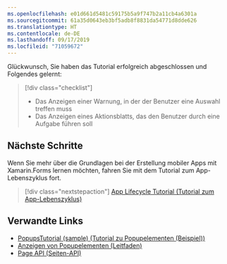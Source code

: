 ```yaml
---
ms.openlocfilehash: e01d661d5481c59175b5a9f747b2a11cb4a6301a
ms.sourcegitcommit: 61a35d0643eb3bf5adb8f8831da54771d8dde626
ms.translationtype: HT
ms.contentlocale: de-DE
ms.lasthandoff: 09/17/2019
ms.locfileid: "71059672"
---
```

Glückwunsch, Sie haben das Tutorial erfolgreich abgeschlossen und Folgendes gelernt:

> [!div class="checklist"]
>
> - Das Anzeigen einer Warnung, in der der Benutzer eine Auswahl treffen muss
> - Das Anzeigen eines Aktionsblatts, das den Benutzer durch eine Aufgabe führen soll

## <a name="next-steps"></a>Nächste Schritte

Wenn Sie mehr über die Grundlagen bei der Erstellung mobiler Apps mit Xamarin.Forms lernen möchten, fahren Sie mit dem Tutorial zum App-Lebenszyklus fort.

> [!div class="nextstepaction"]
> [App Lifecycle Tutorial (Tutorial zum App-Lebenszyklus)](~/get-started/tutorials/app-lifecycle/index.yml)

## <a name="related-links"></a>Verwandte Links

- [PopupsTutorial (sample) (Tutorial zu Popupelementen (Beispiel))](https://docs.microsoft.com/samples/xamarin/xamarin-forms-samples/getstarted-tutorials-popupstutorial/)
- [Anzeigen von Popupelementen (Leitfaden)](~/xamarin-forms/user-interface/pop-ups.md)
- [Page API (Seiten-API)](xref:Xamarin.Forms.Page)
